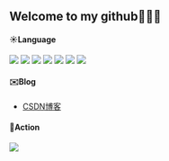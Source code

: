 



## Welcome to my github👏👏👏
#### ☀️Language
![](https://img.shields.io/badge/Language-Java-red) ![](https://img.shields.io/badge/Language-Python-vermeil) ![](https://img.shields.io/badge/Language-html-blue) ![](https://img.shields.io/badge/Language-css-darkgreen) ![](https://img.shields.io/badge/Language-javascript-violet) ![](https://img.shields.io/badge/Language-Vue-brown) ![](https://img.shields.io/badge/Language-Linux-gold)

#### ✉️Blog
- [CSDN博客](https://blog.csdn.net/m0_50116974?type=blog)

#### 🏃Action
<img src="https://github-readme-streak-stats.herokuapp.com/?user=chaizwj"></img>




  

